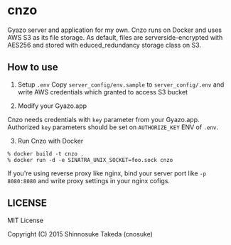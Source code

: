 # cnzo
Gyazo server and application for my own.
Cnzo runs on Docker and uses AWS S3 as its file storage.
As default, files are serverside-encrypted with AES256 and stored with educed_redundancy storage class on S3.

## How to use

1. Setup `.env`
Copy `server_config/env.sample` to `server_config/.env` and write AWS credentials which granted to access S3 bucket

2. Modify your Gyazo.app

Cnzo needs credentials with `key` parameter from your Gyazo.app.
Authorized `key` parameters should be set on `AUTHORIZE_KEY` ENV of `.env`.

3. Run Cnzo with Docker

```
% docker build -t cnzo .
% docker run -d -e SINATRA_UNIX_SOCKET=foo.sock cnzo
```

If you're using reverse proxy like nginx, bind your server port like `-p 8080:8080` and write proxy settings in your nginx cofigs.

## LICENSE

MIT License

Copyright (C) 2015 Shinnosuke Takeda (cnosuke)
